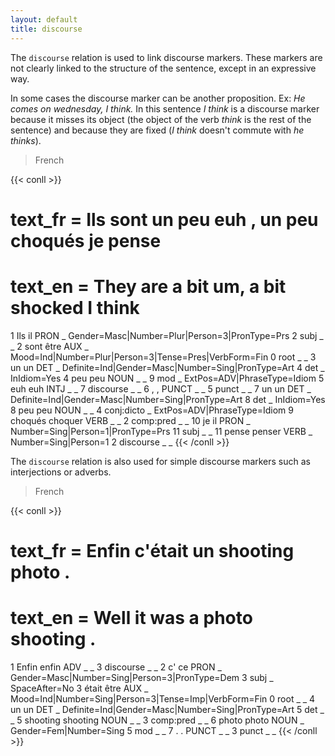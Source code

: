 ```yaml
---
layout: default
title: discourse
---
```


The `discourse` relation is used to link discourse markers. These markers are not clearly linked to the structure of the sentence, except in an expressive way.

In some cases the discourse marker can be another proposition.
Ex: *He comes on wednesday, I think.* In this sentence *I think* is a discourse marker because it misses its object (the object of the verb *think* is the rest of the sentence) and because they are fixed (*I think* doesn't commute with *he thinks*).


>French

{{< conll >}}
# text_fr = Ils sont un peu euh , un peu choqués je pense
# text_en = They are a bit um, a bit shocked I think
1	Ils	il	PRON	_	Gender=Masc|Number=Plur|Person=3|PronType=Prs	2	subj	_	_
2	sont	être	AUX	_	Mood=Ind|Number=Plur|Person=3|Tense=Pres|VerbForm=Fin	0	root	_	_
3	un	un	DET	_	Definite=Ind|Gender=Masc|Number=Sing|PronType=Art	4	det	_	InIdiom=Yes
4	peu	peu	NOUN	_	_	9	mod	_	ExtPos=ADV|PhraseType=Idiom
5	euh	euh	INTJ	_	_	7	discourse	_	_
6	,	,	PUNCT	_	_	5	punct	_	_
7	un	un	DET	_	Definite=Ind|Gender=Masc|Number=Sing|PronType=Art	8	det	_	InIdiom=Yes
8	peu	peu	NOUN	_	_	4	conj:dicto	_	ExtPos=ADV|PhraseType=Idiom
9	choqués	choquer	VERB	_	_	2	comp:pred	_	_
10	je	il	PRON	_	Number=Sing|Person=1|PronType=Prs	11	subj	_	_
11	pense	penser	VERB	_	Number=Sing|Person=1	2	discourse	_	_
{{< /conll >}}


The `discourse` relation is also used for simple discourse markers such as interjections or adverbs.

>French

{{< conll >}}
# text_fr = Enfin c'était un shooting photo .
# text_en = Well it was a photo shooting .
1	Enfin	enfin	ADV	_	_	3	discourse	_	_
2	c'	ce	PRON	_	Gender=Masc|Number=Sing|Person=3|PronType=Dem	3	subj	_	SpaceAfter=No
3	était	être	AUX	_	Mood=Ind|Number=Sing|Person=3|Tense=Imp|VerbForm=Fin	0	root	_	_
4	un	un	DET	_	Definite=Ind|Gender=Masc|Number=Sing|PronType=Art	5	det	_	_
5	shooting	shooting	NOUN	_	_	3	comp:pred	_	_
6	photo	photo	NOUN	_	Gender=Fem|Number=Sing	5	mod	_	_
7	.	.	PUNCT	_	_	3	punct	_	_
{{< /conll >}}
